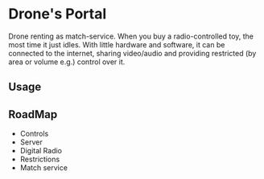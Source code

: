# Drone's Portal

Drone renting as match-service.
When you buy a radio-controlled toy, the most time it just idles.
With little hardware and software, it can be 
connected to the internet, sharing video/audio 
and providing restricted (by area or volume e.g.)
control over it.

## Usage

## RoadMap
- Controls
- Server
- Digital Radio
- Restrictions
- Match service
